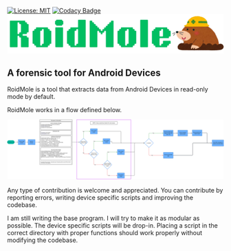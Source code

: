[![License: MIT](https://img.shields.io/badge/License-MIT-yellow.svg)](https://opensource.org/licenses/MIT) [![Codacy Badge](https://app.codacy.com/project/badge/Grade/27af8af7d9344759b38a195271989a9b)](https://app.codacy.com/gh/lalit22km/RoidMole/dashboard?utm_source=gh&utm_medium=referral&utm_content=&utm_campaign=Badge_grade)
![RoidMole Logo](https://github.com/lalit22km/RoidMole/blob/main/RoidMole-logo.png?raw=true)

## A forensic tool for Android Devices
RoidMole is a tool that extracts data from Android Devices in read-only mode by default. 

RoidMole works in a flow defined below. 

![RoidMole working flowchart](https://raw.githubusercontent.com/lalit22km/RoidMole/78e85822cea1104909689fbb2367f35fa3990db5/Flowchart.svg)

Any type of contribution is welcome and appreciated. You can contribute by reporting errors, writing device specific scripts and improving the codebase.

I am still writing the base program. I will try to make it as modular as possible. The device specific scripts will be drop-in. Placing a script in the correct directory with proper functions should work properly without modifying the codebase.
